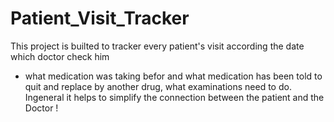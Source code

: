 # Patient_Visit_Tracker

This project is builted to tracker every patient's visit according the date which doctor check him
- what medication was taking befor and what medication has been told to quit and replace by another drug, what examinations need to do. 
Ingeneral it helps to simplify the connection between the patient and the Doctor !
